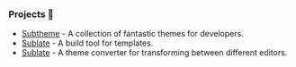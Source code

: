 ### Projects 🤖

- [Subtheme](https://subtheme.pro) - A collection of fantastic themes for developers.
- [Sublate](https://github.com/jontaydev/sublate) - A build tool for templates.
- [Sublate](https://github.com/subtheme-pro/retheme) - A theme converter for transforming between different editors.
